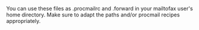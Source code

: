 You can use these files as .procmailrc and .forward in your mailtofax user's
home directory. Make sure to adapt the paths and/or procmail recipes
appropriately.
